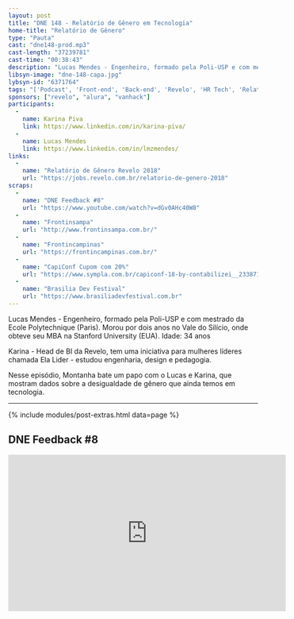 ```yaml
---
layout: post
title: "DNE 148 - Relatório de Gênero em Tecnologia"
home-title: "Relatório de Gênero"
type: "Pauta"
cast: "dne148-prod.mp3"
cast-length: "37239781"
cast-time: "00:38:43"
description: "Lucas Mendes - Engenheiro, formado pela Poli-USP e com mestrado da Ecole Polytechnique (Paris). Morou por dois anos no Vale do Silício, onde obteve seu MBA na Stanford University (EUA). Idade: 34 anos. Karina - Head de BI da Revelo, tem uma iniciativa para mulheres líderes chamada Ela Lider - estudou engenharia, design e pedagogia. Nesse episódio, Montanha bate um papo com o Lucas e Karina, que mostram dados sobre a desigualdade de gênero que ainda temos em tecnologia."
libsyn-image: "dne-148-capa.jpg"
lybsyn-id: "6371764"
tags: "['Podcast', 'Front-end', 'Back-end', 'Revelo', 'HR Tech', 'Relatório de Gênero']"
sponsors: ["revelo", "alura", "vanhack"]
participants: 
  -
    name: Karina Piva
    link: https://www.linkedin.com/in/karina-piva/
  -
    name: Lucas Mendes
    link: https://www.linkedin.com/in/lmzmendes/
links:
  -
    name: "Relatório de Gênero Revelo 2018"
    url: "https://jobs.revelo.com.br/relatorio-de-genero-2018"
scraps:
  -
    name: "DNE Feedback #8"
    url: "https://www.youtube.com/watch?v=dGv0AHc40W8"
  -
    name: "Frontinsampa"
    url: "http://www.frontinsampa.com.br/"
  -
    name: "Frontincampinas"
    url: "https://frontincampinas.com.br/"
  -
    name: "CapiConf Cupom com 20%"
    url: "https://www.sympla.com.br/capiconf-18-by-contabilizei__233871?d=DEVNAESTRADA"
  -
    name: "Brasilia Dev Festival"
    url: "https://www.brasiliadevfestival.com.br"
---
```


Lucas Mendes - Engenheiro, formado pela Poli-USP e com mestrado da Ecole Polytechnique (Paris). Morou por dois anos no Vale do Silício, onde obteve seu MBA na Stanford University (EUA). Idade: 34 anos

Karina - Head de BI da Revelo, tem uma iniciativa para mulheres líderes chamada Ela Lider - estudou engenharia, design e pedagogia.

Nesse episódio, Montanha bate um papo com o Lucas e Karina, que mostram dados sobre a desigualdade de gênero que ainda temos em tecnologia.

---

{% include modules/post-extras.html data=page %}

<section class="post-youtube">
  <h2 class="post-youtube-title">
    DNE Feedback #8
  </h2>
  <div class="v-wrapper">
    <iframe class="v-iframe" width="560" height="315" src="https://www.youtube.com/embed/dGv0AHc40W8" frameborder="0" allowfullscreen></iframe>
  </div>
</section>
